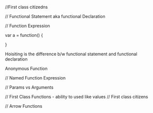 //First class citizedns

// Functional Statement aka functional Declaration

// Function Expression

var a = function() {

}

Hoisiting is the difference b/w functional statement and functional declaration

Anonymous Function

// Named Function Expression

// Params vs Arguments

// First Class Functions - ability to used like values
// First class citizens 

// Arrow Functions